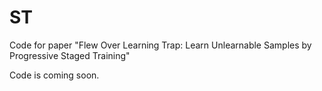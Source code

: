 # ST
Code for paper "Flew Over Learning Trap: Learn Unlearnable Samples by Progressive Staged Training"

Code is coming soon.
